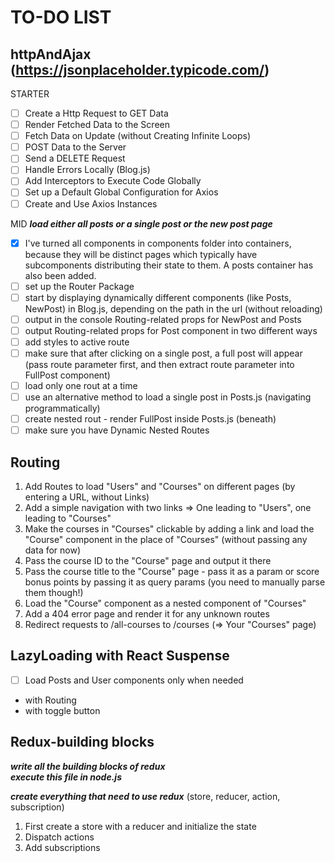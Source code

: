 # TO-DO LIST

## httpAndAjax  (https://jsonplaceholder.typicode.com/)

STARTER
 
+ [ ] Create a Http Request to GET Data
+ [ ] Render Fetched Data to the Screen
+ [ ] Fetch Data on Update (without Creating Infinite Loops)
+ [ ] POST Data to the Server
+ [ ] Send a DELETE Request
+ [ ] Handle Errors Locally (Blog.js)
+ [ ] Add Interceptors to Execute Code Globally
+ [ ] Set up a Default Global Configuration for Axios
+ [ ] Create and Use Axios Instances

MID  ***load either all posts or a single post or the new post page***

+ [x] I've turned all components in components folder into containers, because they will be distinct pages 
which typically have subcomponents distributing their state to them.
A posts container has also been added.
+ [ ] set up the Router Package
+ [ ] start by displaying dynamically different components (like Posts, NewPost)
  in Blog.js, depending on the path in the url (without reloading)
+ [ ] output in the console Routing-related props for NewPost and Posts
+ [ ] output Routing-related props for Post component in two different ways
+ [ ] add styles to active route
+ [ ] make sure that after clicking on a single post, a full post will appear
  (pass route parameter first, and then extract route parameter into FullPost component)
+ [ ] load only one rout at a time
+ [ ] use an alternative method to load a single post in Posts.js (navigating programmatically)
+ [ ] create nested rout - render FullPost inside Posts.js (beneath)
+ [ ] make sure you have Dynamic Nested Routes

## Routing

1. Add Routes to load "Users" and "Courses" on different pages (by entering a URL, without Links)
2. Add a simple navigation with two links => One leading to "Users", one leading to "Courses"
3. Make the courses in "Courses" clickable by adding a link and load the "Course" component in the place of "Courses" (without passing any data for now)
4. Pass the course ID to the "Course" page and output it there
5. Pass the course title to the "Course" page - pass it as a param or score bonus points by passing it as query params (you need to manually parse them though!)
6. Load the "Course" component as a nested component of "Courses"
7. Add a 404 error page and render it for any unknown routes
8. Redirect requests to /all-courses to /courses (=> Your "Courses" page)

## LazyLoading with React Suspense

+ [ ] Load Posts and User components only when needed
- with Routing
- with toggle button

## Redux-building blocks

***write all the building blocks of redux*** <br />
***execute this file in node.js***

***create everything that need to use redux***
	(store, reducer, action, subscription)

1. First create a store with a reducer and initialize the state
2. Dispatch actions
3. Add subscriptions
    